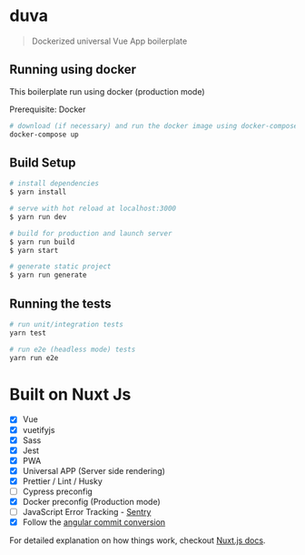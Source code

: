 # duva

> Dockerized universal Vue App boilerplate

## Running using docker
This boilerplate run using docker (production mode)

Prerequisite: Docker

```bash
# download (if necessary) and run the docker image using docker-compose
docker-compose up
```

## Build Setup

``` bash
# install dependencies
$ yarn install

# serve with hot reload at localhost:3000
$ yarn run dev

# build for production and launch server
$ yarn run build
$ yarn start

# generate static project
$ yarn run generate
```

## Running the tests
```bash
# run unit/integration tests
yarn test

# run e2e (headless mode) tests
yarn run e2e
```
# Built on Nuxt Js

- [x] Vue
- [x] vuetifyjs
- [x] Sass
- [x] Jest
- [x] PWA
- [x] Universal APP (Server side rendering)
- [x] Prettier / Lint / Husky
- [ ] Cypress preconfig
- [x] Docker preconfig (Production mode)
- [ ] JavaScript Error Tracking - [Sentry](https://sentry.io/for/javascript/)
- [x] Follow the [angular commit conversion](https://gist.github.com/stephenparish/9941e89d80e2bc58a153)

For detailed explanation on how things work, checkout [Nuxt.js docs](https://nuxtjs.org).
